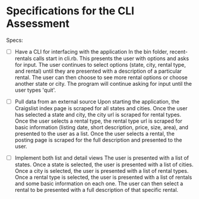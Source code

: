 # Specifications for the CLI Assessment

Specs:
- [ ] Have a CLI for interfacing with the application
  In the bin folder, recent-rentals calls start in cli.rb. This presents the user with options and asks for input. The user continues to select options (state, city, rental type, and rental) until they are presented with a description of a particular rental. The user can then choose to see more rental options or choose another state or city. The program will continue asking for input until the user types 'quit'.

- [ ] Pull data from an external source
  Upon starting the application, the Craigslist index page is scraped for all states and cities. Once the user has selected a state and city, the city url is scraped for rental types. Once the user selects a rental type, the rental type url is scraped for basic information (listing date, short description, price, size, area), and presented to the user as a list. Once the user selects a rental, the posting page is scraped for the full description and presented to the user.

- [ ] Implement both list and detail views
  The user is presented with a list of states. Once a state is selected, the user is presented with a list of cities. Once a city is selected, the user is presented with a list of rental types. Once a rental type is selected, the user is presented with a list of rentals and some basic information on each one. The user can then select a rental to be presented with a full description of that specific rental.
